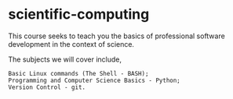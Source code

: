 # scientific-computing
This course seeks to teach you the basics of professional software development in the context of science. 


 The subjects we will cover include,

    Basic Linux commands (The Shell - BASH);
    Programming and Computer Science Basics - Python;
    Version Control - git.
